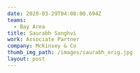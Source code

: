 ```yaml
---
date: 2020-03-29T04:08:00.694Z
teams:
  - Bay Area
title: Saurabh Sanghvi
work: Associate Partner
company: McKinsey & Co
thumb_img_path: /images/saurabh_orig.jpg
layout: post
---
```

